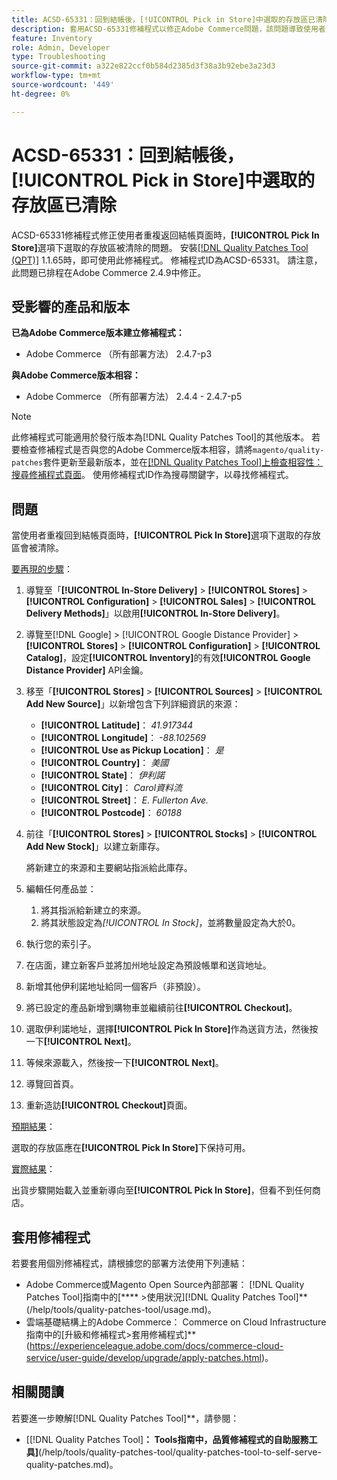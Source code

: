 ```yaml
---
title: ACSD-65331：回到結帳後，[!UICONTROL Pick in Store]中選取的存放區已清除
description: 套用ACSD-65331修補程式以修正Adobe Commerce問題，該問題導致使用者重複返回結帳頁面時，[!UICONTROL Pick In Store]選項下選取的存放區遭到清除。
feature: Inventory
role: Admin, Developer
type: Troubleshooting
source-git-commit: a322e822ccf0b584d2385d3f38a3b92ebe3a23d3
workflow-type: tm+mt
source-wordcount: '449'
ht-degree: 0%

---
```



# ACSD-65331：回到結帳後，**[!UICONTROL Pick in Store]**&#x200B;中選取的存放區已清除

ACSD-65331修補程式修正使用者重複返回結帳頁面時，**[!UICONTROL Pick In Store]**&#x200B;選項下選取的存放區被清除的問題。 安裝[[!DNL Quality Patches Tool (QPT)]](/help/tools/quality-patches-tool/quality-patches-tool-to-self-serve-quality-patches.md) 1.1.65時，即可使用此修補程式。 修補程式ID為ACSD-65331。 請注意，此問題已排程在Adobe Commerce 2.4.9中修正。

## 受影響的產品和版本

**已為Adobe Commerce版本建立修補程式：**

* Adobe Commerce （所有部署方法） 2.4.7-p3

**與Adobe Commerce版本相容：**

* Adobe Commerce （所有部署方法） 2.4.4 - 2.4.7-p5

>[!NOTE]
>
>此修補程式可能適用於發行版本為[!DNL Quality Patches Tool]的其他版本。 若要檢查修補程式是否與您的Adobe Commerce版本相容，請將`magento/quality-patches`套件更新至最新版本，並在[[!DNL Quality Patches Tool]上檢查相容性：搜尋修補程式頁面](https://experienceleague.adobe.com/tools/commerce-quality-patches/index.html)。 使用修補程式ID作為搜尋關鍵字，以尋找修補程式。

## 問題

當使用者重複回到結帳頁面時，**[!UICONTROL Pick In Store]**&#x200B;選項下選取的存放區會被清除。

<u>要再現的步驟</u>：

1. 導覽至「**[!UICONTROL In-Store Delivery]** > **[!UICONTROL Stores]** > **[!UICONTROL Configuration]** > **[!UICONTROL Sales]** > **[!UICONTROL Delivery Methods]**」以啟用&#x200B;**[!UICONTROL In-Store Delivery]**。
1. 導覽至[!DNL Google] > [!UICONTROL Google Distance Provider] > **[!UICONTROL Stores]** > **[!UICONTROL Configuration]** > **[!UICONTROL Catalog]**，設定&#x200B;**[!UICONTROL Inventory]**&#x200B;的有效&#x200B;**[!UICONTROL Google Distance Provider]** API金鑰。
1. 移至「**[!UICONTROL Stores]** > **[!UICONTROL Sources]** > **[!UICONTROL Add New Source]**」以新增包含下列詳細資訊的來源：

   * **[!UICONTROL Latitude]**： *41.917344*
   * **[!UICONTROL Longitude]**： *-88.102569*
   * **[!UICONTROL Use as Pickup Location]**： *是*
   * **[!UICONTROL Country]**： *美國*
   * **[!UICONTROL State]**： *伊利諾*
   * **[!UICONTROL City]**： *Carol資料流*
   * **[!UICONTROL Street]**： *E. Fullerton Ave.*
   * **[!UICONTROL Postcode]**： *60188*

1. 前往「**[!UICONTROL Stores]** > **[!UICONTROL Stocks]** > **[!UICONTROL Add New Stock]**」以建立新庫存。

   將新建立的來源和主要網站指派給此庫存。
1. 編輯任何產品並：

   1. 將其指派給新建立的來源。
   1. 將其狀態設定為&#x200B;*[!UICONTROL In Stock]*，並將數量設定為大於0。

1. 執行您的索引子。
1. 在店面，建立新客戶並將加州地址設定為預設帳單和送貨地址。
1. 新增其他伊利諾地址給同一個客戶（非預設）。
1. 將已設定的產品新增到購物車並繼續前往&#x200B;**[!UICONTROL Checkout]**。
1. 選取伊利諾地址，選擇&#x200B;**[!UICONTROL Pick In Store]**&#x200B;作為送貨方法，然後按一下&#x200B;**[!UICONTROL Next]**。
1. 等候來源載入，然後按一下&#x200B;**[!UICONTROL Next]**。
1. 導覽回首頁。
1. 重新造訪&#x200B;**[!UICONTROL Checkout]**&#x200B;頁面。

<u>預期結果</u>：

選取的存放區應在&#x200B;**[!UICONTROL Pick In Store]**&#x200B;下保持可用。

<u>實際結果</u>：

出貨步驟開始載入並重新導向至&#x200B;**[!UICONTROL Pick In Store]**，但看不到任何商店。

## 套用修補程式

若要套用個別修補程式，請根據您的部署方法使用下列連結：

* Adobe Commerce或Magento Open Source內部部署： [!DNL Quality Patches Tool]指南中的[**** >使用狀況][!DNL Quality Patches Tool]**(/help/tools/quality-patches-tool/usage.md)。
* 雲端基礎結構上的Adobe Commerce： Commerce on Cloud Infrastructure指南中的[升級和修補程式>套用修補程式]**(https://experienceleague.adobe.com/docs/commerce-cloud-service/user-guide/develop/upgrade/apply-patches.html)。

## 相關閱讀

若要進一步瞭解[!DNL Quality Patches Tool]**，請參閱：

* [[!DNL Quality Patches Tool]**： Tools指南中，品質修補程式的自助服務工具]**(/help/tools/quality-patches-tool/quality-patches-tool-to-self-serve-quality-patches.md)。
